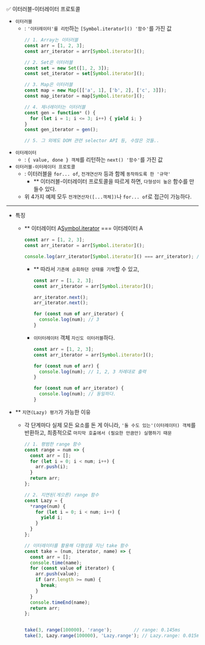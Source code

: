 ✅ 이터러블-이터레이터 프로토콜

* `이터러블`
  * : `'이터레이터'를 리턴`하는 `[Symbol.iterator]() '함수'`를 가진 값
    ```js
    // 1. Array는 이터러블
    const arr = [1, 2, 3];
    const arr_iterator = arr[Symbol.iterator]();

    // 2. Set은 이터러블
    const set = new Set([1, 2, 3]);
    const set_iterator = set[Symbol.iterator]();

    // 3. Map은 이터러블
    const map = new Map([['a', 1], ['b', 2], ['c', 3]]);
    const map_iterator = map[Symbol.iterator]();

    // 4. 제너레이터는 이터러블
    const gen = function* () {
      for (let i = 1; i <= 3; i++) { yield i; }
    }
    const gen_iterator = gen();

    // 5. 그 외에도 DOM 관련 selector API 등, 수많은 것들..
    ```
* `이터레이터`
  * : `{ value, done } 객체`를 리턴하는 `next() '함수'`를 가진 값
* `이터러블-이터레이터 프로토콜`
  * : 이터러블을 `for... of`, `전개연산자` 등과 함께 `동작하도록 한 '규약'`
    * ** 이터러블-이터레이터 프로토콜을 따르게 하면, `다형성이 높은` 함수를 만들수 있다.
  * 위 4가지 예제 모두 `전개연산자([...객체])`나 `for... of`로 접근이 가능하다.

<hr />

* 특징
  * ** 이터레이터 A[Symbol.iterator]() === 이터레이터 A
    ```js
    const arr = [1, 2, 3];
    const arr_iterator = arr[Symbol.iterator]();

    console.log(arr_iterator[Symbol.iterator]() === arr_iterator); // true
    ```
    * ** 따라서 `기존에 순회하던 상태를 기억`할 수 있고,
      ```js
      const arr = [1, 2, 3];
      const arr_iterator = arr[Symbol.iterator]();

      arr_iterator.next();
      arr_iterator.next();

      for (const num of arr_iterator) {
        console.log(num); // 3
      }
      ```
    * `이터터레이터` 객체 `자신도 이터러블`하다.
      ```js
      const arr = [1, 2, 3];
      const arr_iterator = arr[Symbol.iterator]();

      for (const num of arr) {
        console.log(num); // 1, 2, 3 차례대로 출력
      }

      for (const num of arr_iterator) {
        console.log(num); // 동일하다.
      }
      ```

* ** `지연(Lazy) 평가`가 가능한 이유
  * 각 단계마다 실제 모든 요소를 돈 게 아니라, `'돌 수도 있는'(이터레이터) 객체`를 반환하고, 최종적으로 `마지막 호출에서 (필요한 만큼만) 실행하기 때문`
    ```js
    // 1. 평범한 range 함수
    const range = num => {
      const arr = [];
      for (let i = 0; i < num; i++) {
        arr.push(i);
      }
      return arr;
    };

    // 2. 지연된(게으른) range 함수
    const Lazy = {
      *range(num) {
        for (let i = 0; i < num; i++) {
          yield i;
        }
      }
    };

    // 이터레이터를 활용해 다형성을 지닌 take 함수
    const take = (num, iterator, name) => {
      const arr = [];
      console.time(name);
      for (const value of iterator) {
        arr.push(value);
        if (arr.length >= num) {
          break;
        }
      }
      console.timeEnd(name);
      return arr;
    };


    take(3, range(100000), 'range');        // range: 0.145ms
    take(3, Lazy.range(100000), 'Lazy.range'); // Lazy.range: 0.015ms
    ```